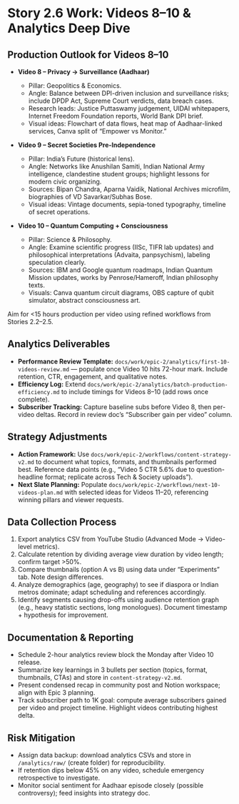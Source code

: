 # Story 2.6 Work: Videos 8–10 & Analytics Deep Dive

## Production Outlook for Videos 8–10
- **Video 8 – Privacy → Surveillance (Aadhaar)**  
  - Pillar: Geopolitics & Economics.  
  - Angle: Balance between DPI-driven inclusion and surveillance risks; include DPDP Act, Supreme Court verdicts, data breach cases.  
  - Research leads: Justice Puttaswamy judgement, UIDAI whitepapers, Internet Freedom Foundation reports, World Bank DPI brief.  
  - Visual ideas: Flowchart of data flows, heat map of Aadhaar-linked services, Canva split of “Empower vs Monitor.”  

- **Video 9 – Secret Societies Pre-Independence**  
  - Pillar: India’s Future (historical lens).  
  - Angle: Networks like Anushilan Samiti, Indian National Army intelligence, clandestine student groups; highlight lessons for modern civic organizing.  
  - Sources: Bipan Chandra, Aparna Vaidik, National Archives microfilm, biographies of VD Savarkar/Subhas Bose.  
  - Visual ideas: Vintage documents, sepia-toned typography, timeline of secret operations.

- **Video 10 – Quantum Computing + Consciousness**  
  - Pillar: Science & Philosophy.  
  - Angle: Examine scientific progress (IISc, TIFR lab updates) and philosophical interpretations (Advaita, panpsychism), labeling speculation clearly.  
  - Sources: IBM and Google quantum roadmaps, Indian Quantum Mission updates, works by Penrose/Hameroff, Indian philosophy texts.  
  - Visuals: Canva quantum circuit diagrams, OBS capture of qubit simulator, abstract consciousness art.

Aim for <15 hours production per video using refined workflows from Stories 2.2–2.5.

## Analytics Deliverables
- **Performance Review Template:** `docs/work/epic-2/analytics/first-10-videos-review.md` — populate once Video 10 hits 72-hour mark. Include retention, CTR, engagement, and qualitative notes.  
- **Efficiency Log:** Extend `docs/work/epic-2/analytics/batch-production-efficiency.md` to include timings for Videos 8–10 (add rows once complete).  
- **Subscriber Tracking:** Capture baseline subs before Video 8, then per-video deltas. Record in review doc’s “Subscriber gain per video” column.

## Strategy Adjustments
- **Action Framework:** Use `docs/work/epic-2/workflows/content-strategy-v2.md` to document what topics, formats, and thumbnails performed best. Reference data points (e.g., “Video 5 CTR 5.6% due to question-headline format; replicate across Tech & Society uploads”).  
- **Next Slate Planning:** Populate `docs/work/epic-2/workflows/next-10-videos-plan.md` with selected ideas for Videos 11–20, referencing winning pillars and viewer requests.

## Data Collection Process
1. Export analytics CSV from YouTube Studio (Advanced Mode → Video-level metrics).  
2. Calculate retention by dividing average view duration by video length; confirm target >50%.  
3. Compare thumbnails (option A vs B) using data under “Experiments” tab. Note design differences.  
4. Analyze demographics (age, geography) to see if diaspora or Indian metros dominate; adapt scheduling and references accordingly.  
5. Identify segments causing drop-offs using audience retention graph (e.g., heavy statistic sections, long monologues). Document timestamp + hypothesis for improvement.

## Documentation & Reporting
- Schedule 2-hour analytics review block the Monday after Video 10 release.  
- Summarize key learnings in 3 bullets per section (topics, format, thumbnails, CTAs) and store in `content-strategy-v2.md`.  
- Present condensed recap in community post and Notion workspace; align with Epic 3 planning.  
- Track subscriber path to 1K goal: compute average subscribers gained per video and project timeline. Highlight videos contributing highest delta.

## Risk Mitigation
- Assign data backup: download analytics CSVs and store in `/analytics/raw/` (create folder) for reproducibility.  
- If retention dips below 45% on any video, schedule emergency retrospective to investigate.  
- Monitor social sentiment for Aadhaar episode closely (possible controversy); feed insights into strategy doc.
